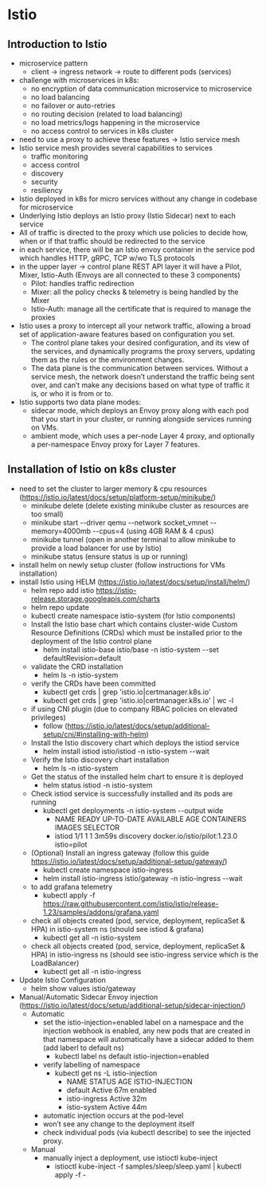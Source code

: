 # Istio

## Introduction to Istio

- microservice pattern
  - client -> ingress network -> route to different pods (services)
- challenge with microservices in k8s:
  - no encryption of data communication microservice to microservice
  - no load balancing
  - no failover or auto-retries
  - no routing decision (related to load balancing)
  - no load metrics/logs happening in the microservice
  - no access control to services in k8s cluster
- need to use a proxy to achieve these features -> Istio service mesh
- Istio service mesh provides several capabilities to services
  - traffic monitoring
  - access control
  - discovery
  - security
  - resiliency
- Istio deployed in k8s for micro services without any change in codebase for microservice
- Underlying Istio deploys an Istio proxy (Istio Sidecar) next to each service
- All of traffic is directed to the proxy which use policies to decide how, when or if that traffic should be redirected to the service
- in each service, there will be an Istio envoy container in the service pod which handles HTTP, gRPC, TCP w/wo TLS protocols
- in the upper layer -> control plane REST API layer it will have a Pilot, Mixer, Istio-Auth (Envoys are all connected to these 3 components)
  - Pilot: handles traffic redirection
  - Mixer: all the policy checks & telemetry is being handled by the Mixer
  - Istio-Auth: manage all the certificate that is required to manage the proxies
- Istio uses a proxy to intercept all your network traffic, allowing a broad set of application-aware features based on configuration you set.
  - The control plane takes your desired configuration, and its view of the services, and dynamically programs the proxy servers, updating them as the rules or the environment changes.
  - The data plane is the communication between services. Without a service mesh, the network doesn’t understand the traffic being sent over, and can’t make any decisions based on what type of traffic it is, or who it is from or to.
- Istio supports two data plane modes:
  - sidecar mode, which deploys an Envoy proxy along with each pod that you start in your cluster, or running alongside services running on VMs.
  - ambient mode, which uses a per-node Layer 4 proxy, and optionally a per-namespace Envoy proxy for Layer 7 features.

## Installation of Istio on k8s cluster

- need to set the cluster to larger memory & cpu resources (https://istio.io/latest/docs/setup/platform-setup/minikube/)
  - minikube delete (delete existing minikube cluster as resources are too small)
  - minikube start --driver qemu --network socket_vmnet --memory=4000mb --cpus=4 (using 4GB RAM & 4 cpus)
  - minikube tunnel (open in another terminal to allow minikube to provide a load balancer for use by Istio)
  - minikube status (ensure status is up or running)
- install helm on newly setup cluster (follow instructions for VMs installation)
- install Istio using HELM (https://istio.io/latest/docs/setup/install/helm/)
  - helm repo add istio https://istio-release.storage.googleapis.com/charts
  - helm repo update
  - kubectl create namespace istio-system (for Istio components)
  - Install the Istio base chart which contains cluster-wide Custom Resource Definitions (CRDs) which must be installed prior to the deployment of the Istio control plane
    - helm install istio-base istio/base -n istio-system --set defaultRevision=default
  - validate the CRD installation
    - helm ls -n istio-system
  - verify the CRDs have been committed
    - kubectl get crds | grep 'istio.io\|certmanager.k8s.io'
    - kubectl get crds | grep 'istio.io\|certmanager.k8s.io' | wc -l
  - if using CNI plugin (due to company RBAC policies on elevated privileges)
    - follow (https://istio.io/latest/docs/setup/additional-setup/cni/#installing-with-helm)
  - Install the Istio discovery chart which deploys the istiod service
    - helm install istiod istio/istiod -n istio-system --wait
  - Verify the Istio discovery chart installation
    - helm ls -n istio-system
  - Get the status of the installed helm chart to ensure it is deployed
    - helm status istiod -n istio-system
  - Check istiod service is successfully installed and its pods are running
    - kubectl get deployments -n istio-system --output wide
      - NAME READY UP-TO-DATE AVAILABLE AGE CONTAINERS IMAGES SELECTOR
      - istiod 1/1 1 1 3m59s discovery docker.io/istio/pilot:1.23.0 istio=pilot
  - (Optional) Install an ingress gateway (follow this guide https://istio.io/latest/docs/setup/additional-setup/gateway/)
    - kubectl create namespace istio-ingress
    - helm install istio-ingress istio/gateway -n istio-ingress --wait
  - to add grafana telemetry
    - kubectl apply -f https://raw.githubusercontent.com/istio/istio/release-1.23/samples/addons/grafana.yaml
  - check all objects created (pod, service, deployment, replicaSet & HPA) in istio-system ns (should see istiod & grafana)
    - kubectl get all -n istio-system
  - check all objects created (pod, service, deployment, replicaSet & HPA) in istio-ingress ns (should see istio-ingress service which is the LoadBalancer)
    - kubectl get all -n istio-ingress
- Update Istio Configuration
  - helm show values istio/gateway
- Manual/Automatic Sidecar Envoy injection (https://istio.io/latest/docs/setup/additional-setup/sidecar-injection/)
  - Automatic
    - set the istio-injection=enabled label on a namespace and the injection webhook is enabled, any new pods that are created in that namespace will automatically have a sidecar added to them (add laberl to default ns)
      - kubectl label ns default istio-injection=enabled
    - verify labelling of namespace
      - kubectl get ns -L istio-injection
        - NAME STATUS AGE ISTIO-INJECTION
        - default Active 67m enabled
        - istio-ingress Active 32m
        - istio-system Active 44m
    - automatic injection occurs at the pod-level
    - won’t see any change to the deployment itself
    - check individual pods (via kubectl describe) to see the injected proxy.
  - Manual
    - manually inject a deployment, use istioctl kube-inject
      - istioctl kube-inject -f samples/sleep/sleep.yaml | kubectl apply -f -
